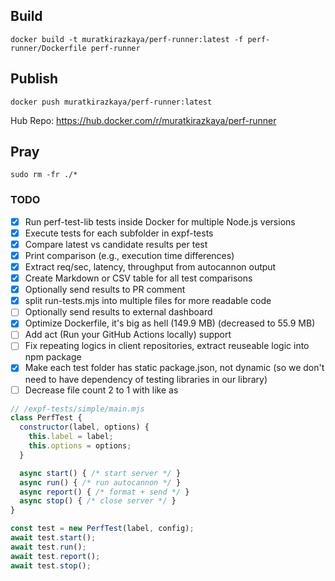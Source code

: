 
## Build

```
docker build -t muratkirazkaya/perf-runner:latest -f perf-runner/Dockerfile perf-runner
```

## Publish

```
docker push muratkirazkaya/perf-runner:latest
```

Hub Repo: https://hub.docker.com/r/muratkirazkaya/perf-runner

## Pray

```
sudo rm -fr ./*
```

### TODO

- [x] Run perf-test-lib tests inside Docker for multiple Node.js versions
- [x] Execute tests for each subfolder in expf-tests
- [x] Compare latest vs candidate results per test
- [x] Print comparison (e.g., execution time differences)
- [x] Extract req/sec, latency, throughput from autocannon output
- [x] Create Markdown or CSV table for all test comparisons
- [x] Optionally send results to PR comment
- [x] split run-tests.mjs into multiple files for more readable code
- [ ] Optionally send results to external dashboard
- [x] Optimize Dockerfile, it's big as hell (149.9 MB) (decreased to 55.9 MB)
- [ ] Add act (Run your GitHub Actions locally) support
- [ ] Fix repeating logics in client repositories, extract reuseable logic into npm package
- [x] Make each test folder has static package.json, not dynamic (so we don't need to have dependency of testing libraries in our library)
- [ ] Decrease file count 2 to 1 with like as 
```js
// /expf-tests/simple/main.mjs
class PerfTest {
  constructor(label, options) {
    this.label = label;
    this.options = options;
  }

  async start() { /* start server */ }
  async run() { /* run autocannon */ }
  async report() { /* format + send */ }
  async stop() { /* close server */ }
}

const test = new PerfTest(label, config);
await test.start();
await test.run();
await test.report();
await test.stop();
```

